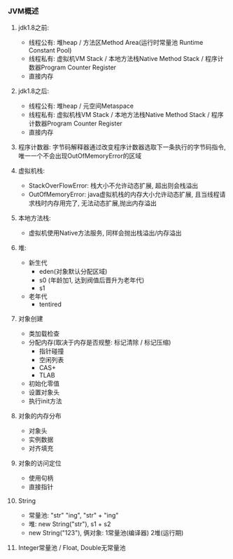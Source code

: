 ### JVM概述
1. jdk1.8之前:
    * 线程公有: 堆heap / 方法区Method Area(运行时常量池 Runtime Constant Pool)
    * 线程私有: 虚拟机VM Stack / 本地方法栈Native Method Stack / 程序计数器Program Counter Register
    * 直接内存
2. jdk1.8之后:
    * 线程公有: 堆heap / 元空间Metaspace
    * 线程私有: 虚拟机栈VM Stack / 本地方法栈Native Method Stack / 程序计数器Program Counter Register
    * 直接内存
 
3. 程序计数器: 字节码解释器通过改变程序计数器选取下一条执行的字节码指令,唯一一个不会出现OutOfMemoryError的区域
4. 虚拟机栈: 
    * StackOverFlowError: 栈大小不允许动态扩展, 超出则会栈溢出
    * OutOfMemoryError: java虚拟机栈的内存大小允许动态扩展, 且当线程请求栈时内存用完了, 无法动态扩展,抛出内存溢出
5. 本地方法栈:
    * 虚拟机使用Native方法服务, 同样会抛出栈溢出/内存溢出
6. 堆:
    * 新生代
        * eden(对象默认分配区域)
        * s0 (年龄加1, 达到阀值后晋升为老年代)
        * s1
    * 老年代
        * tentired
7. 对象创建
    * 类加载检查
    * 分配内存(取决于内存是否规整: 标记清除 / 标记压缩)
        * 指针碰撞
        * 空闲列表
        * CAS+ 
        * TLAB
    * 初始化零值
    * 设置对象头
    * 执行init方法
8. 对象的内存分布
    * 对象头
    * 实例数据
    * 对齐填充
9. 对象的访问定位
    * 使用句柄
    * 直接指针
10. String
    * 常量池: "str" "ing", "str" + "ing"
    * 堆: new String("str"), s1 + s2
    * new String("123"), 俩对象: 1常量池(编译器) 2堆(运行期)
11. Integer常量池 / Float, Double无常量池
    
    

    
